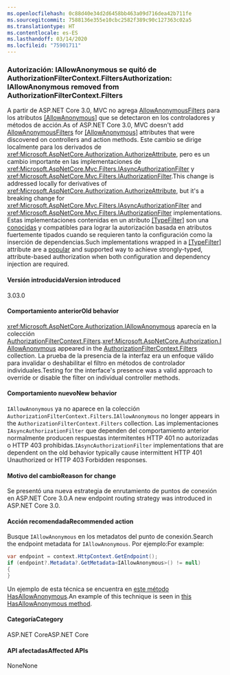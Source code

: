 ```yaml
---
ms.openlocfilehash: 0c88d40e34d2d6458bb463a09d716dea42b711fe
ms.sourcegitcommit: 7588136e355e10cbc2582f389c90c127363c02a5
ms.translationtype: HT
ms.contentlocale: es-ES
ms.lasthandoff: 03/14/2020
ms.locfileid: "75901711"
---
```

### <a name="authorization-iallowanonymous-removed-from-authorizationfiltercontextfilters"></a><span data-ttu-id="216e9-101">Autorización: IAllowAnonymous se quitó de AuthorizationFilterContext.Filters</span><span class="sxs-lookup"><span data-stu-id="216e9-101">Authorization: IAllowAnonymous removed from AuthorizationFilterContext.Filters</span></span>

<span data-ttu-id="216e9-102">A partir de ASP.NET Core 3.0, MVC no agrega [AllowAnonymousFilters](xref:Microsoft.AspNetCore.Mvc.Authorization.AllowAnonymousFilter) para los atributos [[AllowAnonymous]](xref:Microsoft.AspNetCore.Authorization.AllowAnonymousAttribute) que se detectaron en los controladores y métodos de acción.</span><span class="sxs-lookup"><span data-stu-id="216e9-102">As of ASP.NET Core 3.0, MVC doesn't add [AllowAnonymousFilters](xref:Microsoft.AspNetCore.Mvc.Authorization.AllowAnonymousFilter) for [[AllowAnonymous]](xref:Microsoft.AspNetCore.Authorization.AllowAnonymousAttribute) attributes that were discovered on controllers and action methods.</span></span> <span data-ttu-id="216e9-103">Este cambio se dirige localmente para los derivados de <xref:Microsoft.AspNetCore.Authorization.AuthorizeAttribute>, pero es un cambio importante en las implementaciones de <xref:Microsoft.AspNetCore.Mvc.Filters.IAsyncAuthorizationFilter> y <xref:Microsoft.AspNetCore.Mvc.Filters.IAuthorizationFilter>.</span><span class="sxs-lookup"><span data-stu-id="216e9-103">This change is addressed locally for derivatives of <xref:Microsoft.AspNetCore.Authorization.AuthorizeAttribute>, but it's a breaking change for <xref:Microsoft.AspNetCore.Mvc.Filters.IAsyncAuthorizationFilter> and <xref:Microsoft.AspNetCore.Mvc.Filters.IAuthorizationFilter> implementations.</span></span> <span data-ttu-id="216e9-104">Estas implementaciones contenidas en un atributo [[TypeFilter]](xref:Microsoft.AspNetCore.Mvc.TypeFilterAttribute) son una [conocidas](https://stackoverflow.com/a/41348219/608220) y compatibles para lograr la autorización basada en atributos fuertemente tipados cuando se requieren tanto la configuración como la inserción de dependencias.</span><span class="sxs-lookup"><span data-stu-id="216e9-104">Such implementations wrapped in a [[TypeFilter]](xref:Microsoft.AspNetCore.Mvc.TypeFilterAttribute) attribute are a [popular](https://stackoverflow.com/a/41348219/608220) and supported way to achieve strongly-typed, attribute-based authorization when both configuration and dependency injection are required.</span></span>

#### <a name="version-introduced"></a><span data-ttu-id="216e9-105">Versión introducida</span><span class="sxs-lookup"><span data-stu-id="216e9-105">Version introduced</span></span>

<span data-ttu-id="216e9-106">3.0</span><span class="sxs-lookup"><span data-stu-id="216e9-106">3.0</span></span>

#### <a name="old-behavior"></a><span data-ttu-id="216e9-107">Comportamiento anterior</span><span class="sxs-lookup"><span data-stu-id="216e9-107">Old behavior</span></span>

<span data-ttu-id="216e9-108"><xref:Microsoft.AspNetCore.Authorization.IAllowAnonymous> aparecía en la colección [AuthorizationFilterContext.Filters](xref:Microsoft.AspNetCore.Mvc.Filters.FilterContext.Filters%2A).</span><span class="sxs-lookup"><span data-stu-id="216e9-108"><xref:Microsoft.AspNetCore.Authorization.IAllowAnonymous> appeared in the [AuthorizationFilterContext.Filters](xref:Microsoft.AspNetCore.Mvc.Filters.FilterContext.Filters%2A) collection.</span></span> <span data-ttu-id="216e9-109">La prueba de la presencia de la interfaz era un enfoque válido para invalidar o deshabilitar el filtro en métodos de controlador individuales.</span><span class="sxs-lookup"><span data-stu-id="216e9-109">Testing for the interface's presence was a valid approach to override or disable the filter on individual controller methods.</span></span>

#### <a name="new-behavior"></a><span data-ttu-id="216e9-110">Comportamiento nuevo</span><span class="sxs-lookup"><span data-stu-id="216e9-110">New behavior</span></span>

<span data-ttu-id="216e9-111">`IAllowAnonymous` ya no aparece en la colección `AuthorizationFilterContext.Filters`.</span><span class="sxs-lookup"><span data-stu-id="216e9-111">`IAllowAnonymous` no longer appears in the `AuthorizationFilterContext.Filters` collection.</span></span> <span data-ttu-id="216e9-112">Las implementaciones `IAsyncAuthorizationFilter` que dependen del comportamiento anterior normalmente producen respuestas intermitentes HTTP 401 no autorizadas o HTTP 403 prohibidas.</span><span class="sxs-lookup"><span data-stu-id="216e9-112">`IAsyncAuthorizationFilter` implementations that are dependent on the old behavior typically cause intermittent HTTP 401 Unauthorized or HTTP 403 Forbidden responses.</span></span>

#### <a name="reason-for-change"></a><span data-ttu-id="216e9-113">Motivo del cambio</span><span class="sxs-lookup"><span data-stu-id="216e9-113">Reason for change</span></span>

<span data-ttu-id="216e9-114">Se presentó una nueva estrategia de enrutamiento de puntos de conexión en ASP.NET Core 3.0.</span><span class="sxs-lookup"><span data-stu-id="216e9-114">A new endpoint routing strategy was introduced in ASP.NET Core 3.0.</span></span>

#### <a name="recommended-action"></a><span data-ttu-id="216e9-115">Acción recomendada</span><span class="sxs-lookup"><span data-stu-id="216e9-115">Recommended action</span></span>

<span data-ttu-id="216e9-116">Busque `IAllowAnonymous` en los metadatos del punto de conexión.</span><span class="sxs-lookup"><span data-stu-id="216e9-116">Search the endpoint metadata for `IAllowAnonymous`.</span></span> <span data-ttu-id="216e9-117">Por ejemplo:</span><span class="sxs-lookup"><span data-stu-id="216e9-117">For example:</span></span>

```csharp
var endpoint = context.HttpContext.GetEndpoint();
if (endpoint?.Metadata?.GetMetadata<IAllowAnonymous>() != null)
{
}
```

<span data-ttu-id="216e9-118">Un ejemplo de esta técnica se encuentra en [este método HasAllowAnonymous](https://github.com/dotnet/aspnetcore/blob/bd65275148abc9b07a3b59797a88d485341152bf/src/Mvc/Mvc.Core/src/Authorization/AuthorizeFilter.cs#L236).</span><span class="sxs-lookup"><span data-stu-id="216e9-118">An example of this technique is seen in [this HasAllowAnonymous method](https://github.com/dotnet/aspnetcore/blob/bd65275148abc9b07a3b59797a88d485341152bf/src/Mvc/Mvc.Core/src/Authorization/AuthorizeFilter.cs#L236).</span></span>

#### <a name="category"></a><span data-ttu-id="216e9-119">Categoría</span><span class="sxs-lookup"><span data-stu-id="216e9-119">Category</span></span>

<span data-ttu-id="216e9-120">ASP.NET Core</span><span class="sxs-lookup"><span data-stu-id="216e9-120">ASP.NET Core</span></span>

#### <a name="affected-apis"></a><span data-ttu-id="216e9-121">API afectadas</span><span class="sxs-lookup"><span data-stu-id="216e9-121">Affected APIs</span></span>

<span data-ttu-id="216e9-122">None</span><span class="sxs-lookup"><span data-stu-id="216e9-122">None</span></span>

<!--

#### Affected APIs

Not detectable via API analysis

-->
